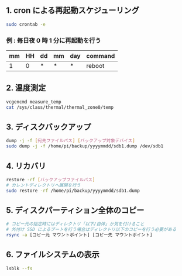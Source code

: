## 1. cron による再起動スケジューリング
```bash
sudo crontab -e
```
### 例 : 毎日夜 0 時 1 分に再起動を行う
| mm | HH | dd | mm | day | command |
| -- | -- | -- | -- | --- | ------- |
|  1 |  0 |  * |  * |   * | reboot  |

## 2. 温度測定
```bash
vcgencmd measure_temp
cat /sys/class/thermal/thermal_zone0/temp
```

## 3. ディスクバックアップ
```bash
dump -j -f [宛先ファイルパス] [バックアップ対象デバイス]
sudo dump -j -f /home/pi/backup/yyyymmdd/sdb1.dump /dev/sdb1
```

## 4. リカバリ
```bash
restore -rf [バックアップファイルパス]
# カレントディレクトリへ展開を行う
sudo restore -rf /home/pi/backup/yyyymmdd/sdb1.dump
```

## 5. ディスクパーティション全体のコピー
```bash
# コピー元の指定時にはディレクトリ「以下/自体」か気を付けること
# 外付け SSD によるブートを行う場合はディレクトリ以下のコピーを行う必要がある
rsync -a [コピー元 マウントポイント] [コピー先 マウントポイント]
```

## 6. ファイルシステムの表示
```bash
lsblk --fs
```
